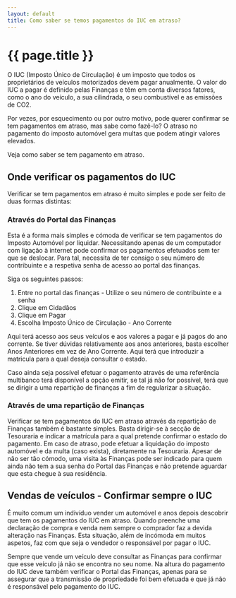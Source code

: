 ```yaml
---
layout: default
title: Como saber se temos pagamentos do IUC em atraso?
---
```


# {{ page.title }}

O IUC (Imposto Único de Circulação) é um imposto que todos os proprietários de veículos motorizados devem pagar anualmente. O valor do IUC a pagar é definido pelas Finanças e têm em conta diversos fatores, como o ano do veículo, a sua cilindrada, o seu combustível e as emissões de CO2.

Por vezes, por esquecimento ou por outro motivo, pode querer confirmar se tem pagamentos em atraso, mas sabe como fazê-lo? O atraso no pagamento do imposto automóvel gera multas que podem atingir valores elevados.

Veja como saber se tem pagamento em atraso.

## Onde verificar os pagamentos do IUC

Verificar se tem pagamentos em atraso é muito simples e pode ser feito de duas formas distintas:

### Através do Portal das Finanças

Esta é a forma mais simples e cómoda de verificar se tem pagamentos do Imposto Automóvel por liquidar. Necessitando apenas de um computador com ligação à internet pode confirmar os pagamentos efetuados sem ter que se deslocar. Para tal, necessita de ter consigo o seu número de contribuinte e a respetiva senha de acesso ao portal das finanças.

Siga os seguintes passos:

1. Entre no portal das finanças - Utilize o seu número de contribuinte e a senha
2. Clique em Cidadãos
3. Clique em Pagar
4. Escolha Imposto Único de Circulação - Ano Corrente

Aqui terá acesso aos seus veículos e aos valores a pagar e já pagos do ano corrente.
Se tiver dúvidas relativamente aos anos anteriores, basta escolher Anos Anteriores em vez de Ano Corrente. Aqui terá que introduzir a matricula para a qual deseja consultar o estado.

Caso ainda seja possível efetuar o pagamento através de uma referência multibanco terá disponível a opção emitir, se tal já não for possível, terá que se dirigir a uma repartição de finanças a fim de regularizar a situação.

### Através de uma repartição de Finanças

Verificar se tem pagamentos do IUC em atraso através da repartição de Finanças também é bastante simples. Basta dirigir-se à secção de Tesouraria e indicar a matrícula para a qual pretende confirmar o estado do pagamento.
Em caso de atraso, pode efetuar a liquidação do imposto automóvel e da multa (caso exista), diretamente na Tesouraria.
Apesar de não ser tão cómodo, uma visita às Finanças pode ser indicado para quem ainda não tem a sua senha do Portal das Finanças e não pretende aguardar que esta chegue à sua residência.

## Vendas de veículos - Confirmar sempre o IUC

É muito comum um indivíduo vender um automóvel e anos depois descobrir que tem os pagamentos do IUC em atraso.
Quando preenche uma declaração de compra e venda nem sempre o comprador faz a devida alteração nas Finanças. Esta situação, além de incómoda em muitos aspetos, faz com que seja o vendedor o responsável por pagar o IUC.

Sempre que vende um veículo deve consultar as Finanças para confirmar que esse veículo já não se encontra no seu nome. Na altura do pagamento do IUC deve também verificar o Portal das Finanças, apenas para se assegurar que a transmissão de propriedade foi bem efetuada e que já não é responsável pelo pagamento do IUC.

